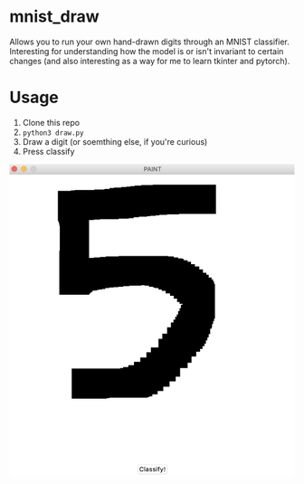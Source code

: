 # mnist_draw

Allows you to run your own hand-drawn digits through an MNIST classifier. Interesting for understanding how the model is or isn't invariant to certain changes (and also interesting as a way for me to learn tkinter and pytorch).

# Usage
1. Clone this repo
2. `python3 draw.py`
3. Draw a digit (or soemthing else, if you're curious)
4. Press classify

![Screenshot of Tool](screenshot.png)

